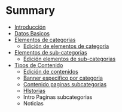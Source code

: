# Summary

* [Introducción](README.md)
* [Datos Basicos](chapter1.md)
* [Elementos de categorias](edicion-intro-de-categoria.md)
  * [Edición de elementos de categoria](edicion-intro-de-categoria/edicion-de-elementos-de-categoria.md)
* [Elementos de sub-categorias](elementos-de-sub-categorias.md)
  * [Edición elementos de sub-categorias](elementos-de-sub-categorias/edicion-elementos-de-categorias.md)
* [Tipos de Contenido](tipos-de-contenido.md)
  * [Edición de contenidos](tipos-de-contenido/edicion-de-contenidos.md)
  * [Banner especifico por categoria](tipos-de-contenido/banner-especifico-por-categoria.md)
  * [Contenido paginas subcategorias](tipos-de-contenido/contenido-paginas-subcategorias.md)
  * [HIstorias](tipos-de-contenido/historias.md)
  * Intro Paginas subcategorias
  * Noticias

